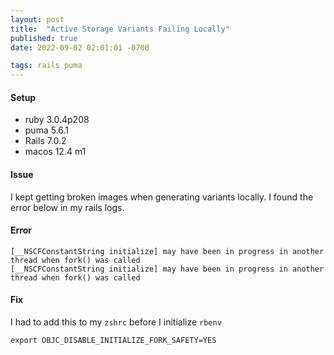 ```yaml
---
layout: post
title:  "Active Storage Variants Failing Locally"
published: true
date: 2022-09-02 02:01:01 -0700

tags: rails puma
---
```



#### Setup

* ruby 3.0.4p208  
* puma 5.6.1
* Rails 7.0.2
* macos 12.4 m1 



#### Issue 

I kept getting broken images when generating variants locally. I found the error below in my rails logs. 


#### Error 

```
[__NSCFConstantString initialize] may have been in progress in another thread when fork() was called
[__NSCFConstantString initialize] may have been in progress in another thread when fork() was called
```

#### Fix 

I had to add this to my `zshrc` before I initialize `rbenv` 

```
export OBJC_DISABLE_INITIALIZE_FORK_SAFETY=YES
```